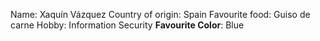 Name: Xaquín Vázquez
Country of origin: Spain
Favourite food: Guiso de carne
Hobby: Information Security
**Favourite Color**: Blue
